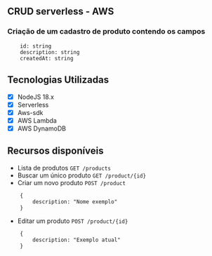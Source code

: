 ## CRUD serverless - AWS
### Criação de um cadastro de produto contendo os campos
```
    id: string
    description: string
    createdAt: string
```

## Tecnologias Utilizadas
- [x] NodeJS 18.x
- [x] Serverless
- [x] Aws-sdk
- [x] AWS Lambda
- [X] AWS DynamoDB

## Recursos disponíveis
- Lista de produtos
`GET /products`
- Buscar um único produto
`GET /product/{id}`
- Criar um novo produto
`POST /product`
```
    {
        description: "Nome exemplo"
    }
```
- Editar um produto
`POST /product/{id}`
```
    {
        description: "Exemplo atual"
    }
```

